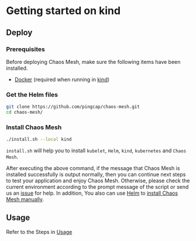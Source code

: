 # Getting started on kind

## Deploy

### Prerequisites

Before deploying Chaos Mesh, make sure the following items have been installed. 

- [Docker](https://docs.docker.com/install/) (required when running in [kind](https://kind.sigs.k8s.io/))

### Get the Helm files

```bash
git clone https://github.com/pingcap/chaos-mesh.git
cd chaos-mesh/
```

### Install Chaos Mesh

```bash
./install.sh --local kind
```

`install.sh` will help you to install `kubelet`, `Helm`, `kind`, `kubernetes` and `Chaos Mesh`. 

After executing the above command, if the message that Chaos Mesh is installed 
successfully is output normally, then you can continue next steps to test your application and enjoy Chaos Mesh. 
Otherwise, please check the current environment according to the prompt message of the script 
or send us an [issue](https://github.com/pingcap/chaos-mesh/issues/new/choose) for help. 
In addition, You also can use [Helm](https://helm.sh/) to [install Chaos Mesh manually](deploy.md).

## Usage

Refer to the Steps in [Usage](run_chaos_mesh.md)

